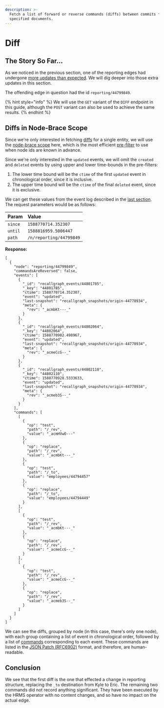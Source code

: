 ```yaml
---
description: >-
  Fetch a list of forward or reverse commands (diffs) between commits for
  specified documents.
---
```


# Diff

## The Story So Far...

As we noticed in the previous section, one of the reporting edges had undergone [more updates than expected](log.md#post-filtered-events). We will dig deeper into those extra updates in this section.

The offending edge in question had the id `reporting/44799849`.

{% hint style="info" %}
We will use the `GET` variant of the `DIFF` endpoint in this guide, although the `POST` variant can also be used to achieve the same results.
{% endhint %}

## Diffs in Node-Brace Scope

Since we're only interested in fetching [diffs](../../../understanding-recallgraph/terminology/#diff) for a single entity, we will use the [node-brace scope](../../../understanding-recallgraph/terminology/#node-brace-scope) here, which is the most efficient [pre-filter](../../../understanding-recallgraph/terminology/pre-filters.md) to use when node ids are known in advance.

Since we're only interested in the `updated` events, we will omit the `created` and `deleted` events by using upper and lower time-bounds in the pre-filters:

1. The lower time bound will be the `ctime` of the first `updated` event in chronological order, since it is inclusive.
2. The upper time bound will be the `ctime` of the final `deleted` event, since it is exclusive.

We can get these values from the event log described in the [last section](log.md#post-filtered-events). The request parameters would be as follows:

| Param | Value |
| :--- | :--- |
| `since` | `1588770714.352307` |
| `until` | `1588816959.5006447` |
| `path` | `/n/reporting/44799849` |

**Response:**

```text
[
  {
    "node": "reporting/44799849",
    "commandsAreReversed": false,
    "events": [
      {
        "_id": "recallgraph_events/44801785",
        "_key": "44801785",
        "ctime": 1588770714.352307,
        "event": "updated",
        "last-snapshot": "recallgraph_snapshots/origin-44778934",
        "meta": {
          "rev": "_acmbKt---_"
        }
      },
      {
        "_id": "recallgraph_events/44802064",
        "_key": "44802064",
        "ctime": 1588770902.498967,
        "event": "updated",
        "last-snapshot": "recallgraph_snapshots/origin-44778934",
        "meta": {
          "rev": "_acmeCcG--_"
        }
      },
      {
        "_id": "recallgraph_events/44802110",
        "_key": "44802110",
        "ctime": 1588770928.5333633,
        "event": "updated",
        "last-snapshot": "recallgraph_snapshots/origin-44778934",
        "meta": {
          "rev": "_acmeb3S--_"
        }
      }
    ],
    "commands": [
      [
        {
          "op": "test",
          "path": "/_rev",
          "value": "_acmHVwO---"
        },
        {
          "op": "replace",
          "path": "/_rev",
          "value": "_acmbKt---_"
        },
        {
          "op": "test",
          "path": "/_to",
          "value": "employees/44794457"
        },
        {
          "op": "replace",
          "path": "/_to",
          "value": "employees/44794449"
        }
      ],
      [
        {
          "op": "test",
          "path": "/_rev",
          "value": "_acmbKt---_"
        },
        {
          "op": "replace",
          "path": "/_rev",
          "value": "_acmeCcG--_"
        }
      ],
      [
        {
          "op": "test",
          "path": "/_rev",
          "value": "_acmeCcG--_"
        },
        {
          "op": "replace",
          "path": "/_rev",
          "value": "_acmeb3S--_"
        }
      ]
    ]
  }
]
```

We can see the diffs, grouped by node \(in this case, there's only one node\), with each group containing a list of event in chronological order, followed by a list of [commands](../../../understanding-recallgraph/terminology/#command) corresponding to each event. These commands are listed in the [JSON Patch \(RFC6902\)](https://tools.ietf.org/html/rfc6902) format, and therefore, are human-readable.

## Conclusion

We see that the first diff is the one that effected a change in reporting structure, replacing the `_to` destination from Kyle to Eric. The remaining two commands did not record anything significant. They have been executed by the HRMS operator with no content changes, and so have no impact on the actual edge.

